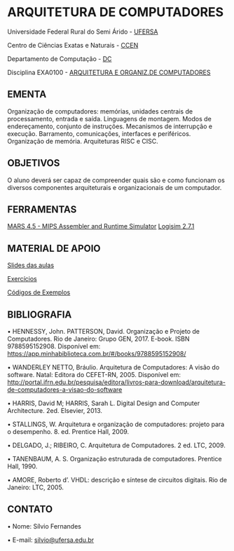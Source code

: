 
# ARQUITETURA DE COMPUTADORES
Universidade Federal Rural do Semi Árido - [UFERSA](https://ufersa.edu.br/)

Centro de Ciências Exatas e Naturais - [CCEN](https://ccen.ufersa.edu.br/)

Departamento de Computação - [DC](https://dc.ufersa.edu.br/)

Disciplina EXA0100 - [ARQUITETURA E ORGANIZ.DE COMPUTADORES](https://sistemas.ufersa.edu.br/prograd/admin/#/programa-de-disciplina/id/20140504)



## EMENTA 
Organização de computadores: memórias, unidades centrais de processamento, entrada e saída. Linguagens de montagem. 
Modos de endereçamento, conjunto de instruções. Mecanismos de interrupção e execução. 
Barramento, comunicações, interfaces e periféricos. Organização de memória. Arquiteturas RISC e CISC.


## OBJETIVOS
O aluno deverá ser capaz de compreender quais são e como funcionam os diversos componentes arquiteturais e organizacionais de um computador.


## FERRAMENTAS
[MARS 4.5 - MIPS Assembler and Runtime Simulator](<https://courses.missouristate.edu/kenvollmar/mars/>)
[Logisim 2.7.1](<(http://www.cburch.com/logisim/>)


## MATERIAL DE APOIO
[Slides das aulas](<https://github.com/SilvioRFernandes/Arquitetura-de-Computadores/tree/main/Slides%20Aulas>)

[Exercícios](<https://github.com/SilvioRFernandes/Arquitetura-de-Computadores/tree/main/Exercicios>)

[Códigos de Exemplos](<https://github.com/SilvioRFernandes/Arquitetura-de-Computadores/tree/main/Exemplos%20ASM>)


## BIBLIOGRAFIA
•	HENNESSY, John. PATTERSON, David. Organização e Projeto de Computadores. Rio de Janeiro: Grupo GEN, 2017. E-book. ISBN 9788595152908. Disponível em: https://app.minhabiblioteca.com.br/#/books/9788595152908/

•	WANDERLEY NETTO, Bráulio. Arquitetura de Computadores: A visão do software. Natal: Editora do CEFET-RN, 2005. Disponível em: http://portal.ifrn.edu.br/pesquisa/editora/livros-para-download/arquitetura-de-computadores-a-visao-do-software 

•	HARRIS, David M; HARRIS, Sarah L. Digital Design and Computer Architecture. 2ed. Elsevier, 2013.

•	STALLINGS, W. Arquitetura e organização de computadores: projeto para o desempenho. 8. ed. Prentice Hall, 2009.

•	DELGADO, J.; RIBEIRO, C. Arquitetura de Computadores. 2 ed. LTC, 2009.

•	TANENBAUM, A. S. Organização estruturada de computadores. Prentice Hall, 1990.

•	AMORE, Roberto d’. VHDL: descrição e síntese de circuitos digitais. Rio de Janeiro: LTC, 2005.
 
 ## CONTATO
•	Nome: Sílvio Fernandes

•	E-mail: silvio@ufersa.edu.br
